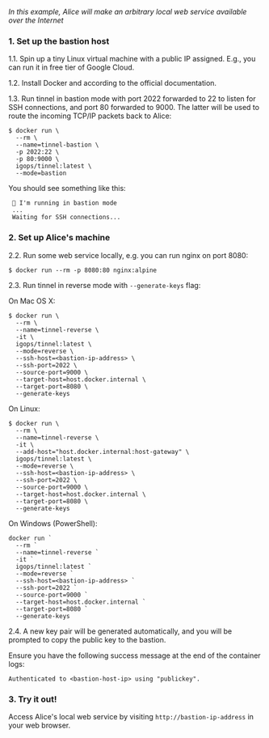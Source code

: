 *In this example, Alice will make an arbitrary local web service available over the Internet*

### 1. Set up the bastion host
1.1. Spin up a tiny Linux virtual machine with a public IP assigned. E.g., you can run it in free tier of Google Cloud.

1.2. Install Docker and according to the official documentation.

1.3. Run tinnel in bastion mode with port 2022 forwarded to 22 to listen for SSH connections, and port 80 forwarded to 9000. The latter will be used to route the incoming TCP/IP packets back to Alice: 
```shell
$ docker run \
  --rm \
  --name=tinnel-bastion \
  -p 2022:22 \
  -p 80:9000 \
  igops/tinnel:latest \
  --mode=bastion
```

You should see something like this:
```
 🎩 I'm running in bastion mode
 ...
 Waiting for SSH connections...
```

### 2. Set up Alice's machine
2.2. Run some web service locally, e.g. you can run nginx on port 8080:
```shell 
$ docker run --rm -p 8080:80 nginx:alpine
``` 

2.3. Run tinnel in reverse mode with `--generate-keys` flag:

On Mac OS X:
```shell
$ docker run \
  --rm \
  --name=tinnel-reverse \
  -it \
  igops/tinnel:latest \
  --mode=reverse \
  --ssh-host=<bastion-ip-address> \
  --ssh-port=2022 \
  --source-port=9000 \
  --target-host=host.docker.internal \
  --target-port=8080 \
  --generate-keys
```

On Linux:
```
$ docker run \
  --rm \
  --name=tinnel-reverse \
  -it \
  --add-host="host.docker.internal:host-gateway" \
  igops/tinnel:latest \
  --mode=reverse \
  --ssh-host=<bastion-ip-address> \
  --ssh-port=2022 \
  --source-port=9000 \
  --target-host=host.docker.internal \
  --target-port=8080 \
  --generate-keys
```

On Windows (PowerShell):
```
docker run `
  --rm `
  --name=tinnel-reverse `
  -it `
  igops/tinnel:latest `
  --mode=reverse `
  --ssh-host=<bastion-ip-address> `
  --ssh-port=2022 `
  --source-port=9000 `
  --target-host=host.docker.internal `
  --target-port=8080 `
  --generate-keys
```

2.4. A new key pair will be generated automatically, and you will be prompted to copy the public key to the bastion.

Ensure you have the following success message at the end of the container logs:
``` 
Authenticated to <bastion-host-ip> using "publickey".
```

### 3. Try it out!
Access Alice's local web service by visiting `http://bastion-ip-address` in your web browser.
 
